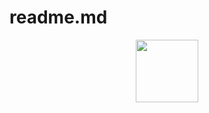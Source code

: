 # readme.md

<div id="header" align="center">
  <img src="https://github-readme-streak-stats.herokuapp.com/?user=sedaji&theme=material-palenight&hide_border=true" width="100"/>
</div>
